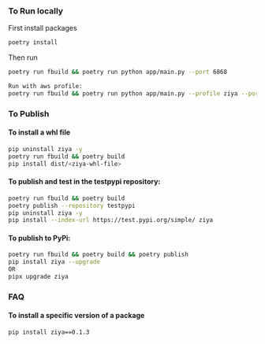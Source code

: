 ### To Run locally
First install packages
```bash
poetry install
```
Then run
```bash
poetry run fbuild && poetry run python app/main.py --port 6868

Run with aws profile: 
poetry run fbuild && poetry run python app/main.py --profile ziya --port 6868
```

### To Publish
#### To install a whl file
```bash
pip uninstall ziya -y
poetry run fbuild && poetry build
pip install dist/<ziya-whl-file>
```

#### To publish and test in the testpypi repository:
```bash
poetry run fbuild && poetry build
poetry publish --repository testpypi
pip uninstall ziya -y
pip install --index-url https://test.pypi.org/simple/ ziya
```
#### To publish to PyPi:
```bash
poetry run fbuild && poetry build && poetry publish
pip install ziya --upgrade
OR 
pipx upgrade ziya
```

### FAQ
#### To install a specific version of a package
```bash
pip install ziya==0.1.3
```